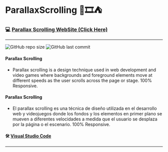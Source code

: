# ParallaxScrolling 🌄🎞⛺

### 💻 [Parallax Scrolling WebSite (Click Here)](https://parallax-scrolling-dfleper.netlify.app/)
-----
![GitHub repo size](https://img.shields.io/github/repo-size/dfleper/ParallaxScrolling?logo=github)
![GitHub last commit](https://img.shields.io/github/last-commit/dfleper/ParallaxScrolling?color=blue&label=last-commit&logo=github&logoColor=white)

#### Parallax Scrolling
- Parallax scrolling is a design technique used in web development and video games where backgrounds 
and foreground elements move at different speeds as the user scrolls across the page or stage. 100% Responsive.

#### Parallax Scrolling
- El parallax scrolling es una técnica de diseño utilizada en el desarrollo web y videojuegos donde los fondos
y los elementos en primer plano se mueven a diferentes velocidades a medida que el usuario se desplaza por la página o el escenario. 100% Responsive.

#### 🛠 [Visual Studio Code](https://code.visualstudio.com/)
-----
